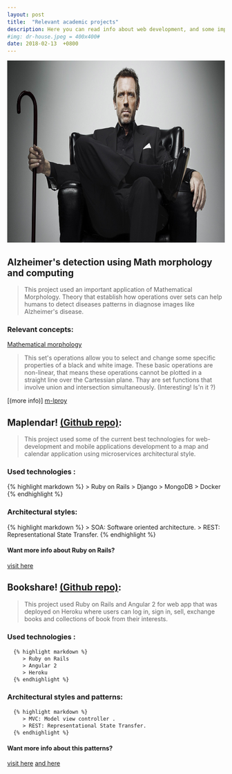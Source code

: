 ```yaml
---
layout: post
title:  "Relevant academic projects"
description: Here you can read info about web development, and some important concepts about math.
#img: dr-house.jpeg = 400x400#
date: 2018-02-13  +0800
---
```



<img src="/../../assets/img/academic.jpg" width = "900" height = "421"/>

## Alzheimer's detection using Math morphology and computing

>  This project used an important application of Mathematical Morphology. Theory
  that establish how operations over sets can help humans to detect diseases patterns
  in diagnose images like Alzheimer's disease.


### Relevant concepts:

[Mathematical morphology][mat-morf]
> This set's operations allow you to select and change some specific properties of a
 black and white image.
  These basic operations are non-linear, that means these operations cannot be plotted
  in a straight line over the Cartessian plane. Thay are set functions
   that involve union and intersection simultaneously. (Interesting! Is'n it ?)

[(more info)] [m-lproy]


## Maplendar! [(Github repo)][maplendar]:

> This project used some of the current best technologies for web-development
  and mobile applications development to a map and calendar application using
  microservices architectural style.

### Used technologies :

   {% highlight markdown %}
      > Ruby on Rails
      > Django
      > MongoDB
      > Docker
    {% endhighlight %}

### Architectural styles:

   {% highlight markdown %}
      > SOA: Software oriented architecture.
      > REST: Representational State Transfer.
   {% endhighlight %}

#### Want more info about Ruby on Rails?
   [visit here][ruby]


## Bookshare! [(Github repo)][bookshare]:
>  This project used Ruby on Rails and Angular 2 for web app that was
   deployed on Heroku where users can log in, sign in, sell, exchange
   books and collections of book from their interests.

### Used technologies :

      {% highlight markdown %}
         > Ruby on Rails
         > Angular 2
         > Heroku
      {% endhighlight %}

### Architectural styles and patterns:

      {% highlight markdown %}
         > MVC: Model view controller .
         > REST: Representational State Transfer.
      {% endhighlight %}

#### Want more info about this patterns?
[visit here][mvc]
[and here ][rest]





[mat-morf]: http://www.cs.uu.nl/docs/vakken/ibv/reader/chapter6.pdf
[m-lproy]: https://www.researchgate.net/publication/296752074_Deteccion_de_Alzheimer_en_Imagenes_de_Resonancia_Magnetica_por_Medio_de_Morfologia_Matematica_y_Computacion
[maplendar]: https://github.com/MapLendar
[bookshare]: https://github.com/librarySI2UNAL
[mvc]: https://es.wikipedia.org/wiki/Modelo%E2%80%93vista%E2%80%93controlador
[rest]: https://es.wikipedia.org/wiki/Transferencia_de_Estado_Representacional
[ruby]: http://rubyonrails.org/
